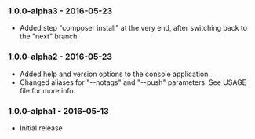 ### 1.0.0-alpha3 - 2016-05-23

  * Added step "composer install" at the very end, after switching back to the "next" branch. 

### 1.0.0-alpha2 - 2016-05-23

  * Added help and version options to the console application.
  * Changed aliases for "--notags" and "--push" parameters. See USAGE file for more info.

### 1.0.0-alpha1 - 2016-05-13

  * Initial release
